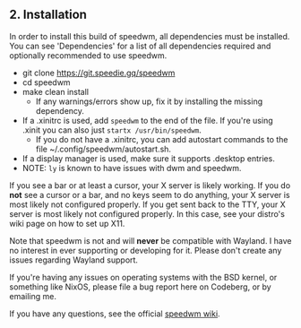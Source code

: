 ## 2. Installation

In order to install this build of speedwm, all dependencies must be installed.
You can see 'Dependencies' for a list of all dependencies required and optionally recommended to use speedwm.

  - git clone https://git.speedie.gq/speedwm
  - cd speedwm
  - make clean install
    - If any warnings/errors show up, fix it by installing the missing dependency.
  - If a .xinitrc is used, add `speedwm` to the end of the file. If you're using .xinit you can also just `startx /usr/bin/speedwm`.
    - If you do not have a .xinitrc, you can add autostart commands to the file ~/.config/speedwm/autostart.sh.
  - If a display manager is used, make sure it supports .desktop entries.
  - NOTE: `ly` is known to have issues with dwm and speedwm.

If you see a bar or at least a cursor, your X server is likely working.
If you do **not** see a cursor or a bar, and no keys seem to do anything, your X server is most likely not configured properly.
If you get sent back to the TTY, your X server is most likely not configured properly. In this case, see your distro's wiki page on how to set up X11.

Note that speedwm is not and will **never** be compatible with Wayland. I have no interest in ever supporting or developing for it. Please don't create any issues regarding Wayland support.

If you're having any issues on operating systems with the BSD kernel, or something like NixOS, please file a bug report here on Codeberg, or by emailing me.

If you have any questions, see the official [speedwm wiki](https://speedwm.speedie.gq).

